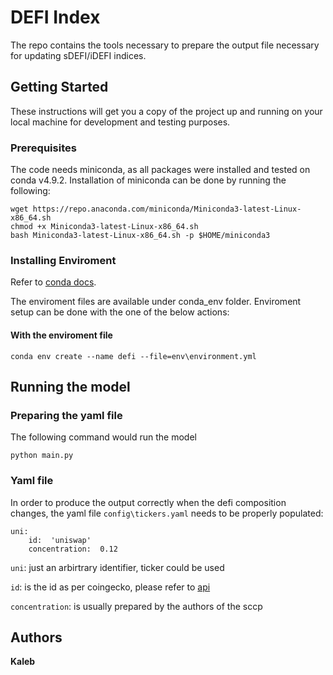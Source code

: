 # DEFI Index

The repo contains the tools necessary to prepare the output file necessary for updating sDEFI/iDEFI indices. 

## Getting Started

These instructions will get you a copy of the project up and running on your local machine for development and testing purposes.

### Prerequisites

The code needs miniconda, as all packages were installed and tested on conda v4.9.2. Installation of miniconda can be done by running the following:

```
wget https://repo.anaconda.com/miniconda/Miniconda3-latest-Linux-x86_64.sh
chmod +x Miniconda3-latest-Linux-x86_64.sh
bash Miniconda3-latest-Linux-x86_64.sh -p $HOME/miniconda3
```

### Installing Enviroment

Refer to [conda docs](https://docs.conda.io/projects/conda/en/latest/user-guide/tasks/manage-environments.html).

The enviroment files are available under conda_env folder. Enviroment setup can be done with the one of the below actions:

#### With the enviroment file
```
conda env create --name defi --file=env\environment.yml
```

## Running the model
### Preparing the yaml file

The following command would run the model

```
python main.py
```

### Yaml file
In order to produce the output correctly when the defi composition changes, the yaml file `config\tickers.yaml` needs to be properly populated:
```
uni: 
    id:  'uniswap'
    concentration:  0.12
```

`uni`: just  an arbirtrary identifier, ticker could be used

`id`: is the id as per coingecko, please refer to [api](https://www.coingecko.com/en/api)

`concentration`: is usually prepared by the authors of the sccp


## Authors

**Kaleb**

